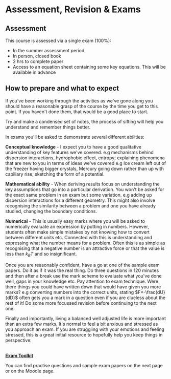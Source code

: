 # Assessment, Revision & Exams
<script src="../constants.js" defer></script>
## Assessment

This course is assessed via a single exam (100%):

-	In the summer assessment period.
-	In person, closed book
-	2 hrs to complete paper
-	Access to an equation sheet containing some key equations. This will be available in advance

## How to prepare and what to expect

If you've been working through the activities as we've gone along you should have a reasonable grasp of the course by the time you get to this point. If you haven't done them, that would be a good place to start.

Try and make a condensed set of notes, the process of sifting will help you understand and remember things better. 

In exams you'll be asked to demonstrate several different abilities:

**Conceptual knowledge** - I expect you to have a good qualitative understanding of key features we've covered. e.g mechanisms behind dispersion interactions, hydrophobic effect, entropy; explaining phenomena that are new to you in terms of ideas we've covered e.g Ice cream left out of the freezer having bigger crystals, Mercury going down rather than up with capillary rise; sketching the form of a potential.

**Mathematical ability** - When deriving results focus on understanding the key assumptions that go into a particular derivation. You won't be asked for the exact same problem in an exam but some variation. e.g adding up dispersion interactions for a different geometry. This might also involve recognising the similarity between a problem and one you have already studied, changing the boundary conditions.

**Numerical** - This is usually easy marks where you will be asked to numerically evaluate an expression by putting in numbers. However, students often make simple mistakes by not knowing how to convert between different units etc. Connected with this is understanding and expressing what the number means for a problem. Often this is as simple as recognising that a negative number is an attractive force or that the value is less than $k_{B}T$ and so insignificant.

Once you are reasonably confident, have a go at one of the sample exam papers. Do it as if it was the real thing. Do three questions in 120 minutes and then after a break use the mark scheme to evaluate what you've done well, gaps in your knowledge etc. Pay attention to exam technique. Were there things you could have written down that would have given you more marks? e.g converting numbers into the correct units, stating $F=-\frac{dU}{dD}$ often gets you a mark in a question even if you are clueless about the rest of it! Do some more focussed revision before continuing to the next one.

Finally and importantly, living a balanced well adjusted life is more important than an extra few marks. It's normal to feel a bit anxious and stressed as you approach an exam. If you are struggling with your emotions and feeling stressed, this is a great initial resource to hopefully help you keep things in perspective:

<br>
<strong><a href=EXAMKIT>Exam Toolkit</a></strong>

You can find practise questions and sample exam papers on the next page or on the Moodle page.
